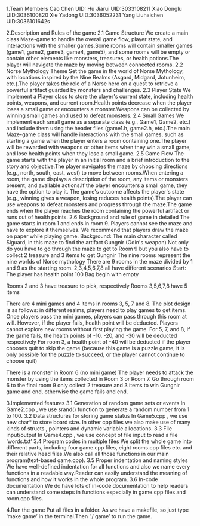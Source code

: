 1.Team Members
Cao Chen UID:
Hu Jiarui UID:3033108211
Xiao Donglu UID:3036100820
Xie Yadong UID:3036052231
Yang Liuhaichen UID:3036101642s

2.Description and Rules of the game
2.1 Game Structure
We create a main class Maze-game to handle the overall game flow, player state, and interactions with the smaller games.Some rooms will contain smaller games (game1, game2, game3, game4, game5), and some rooms will be empty or contain other elements like monsters, treasures, or health potions.The player will navigate the maze by moving between connected rooms.
2.2 Norse Mythology Theme
Set the game in the world of Norse Mythology, with locations inspired by the Nine Realms (Asgard, Midgard, Jotunheim, etc.).The player takes the role of a Norse hero on a quest to retrieve a powerful artifact guarded by monsters and challenges.
2.3 Player State
We implement a Player class to store the player's current state, including health points, weapons, and current room.Health points decrease when the player loses a small game or encounters a monster.Weapons can be collected by winning small games and used to defeat monsters.
2.4 Small Games
We implement each small game as a separate class (e.g., Game1, Game2, etc.) and include them using the header files (game1.h, game2.h, etc.).The main Maze-game class will handle interactions with the small games, such as starting a game when the player enters a room containing one.The player will be rewarded with weapons or other items when they win a small game, and lose health points when they lose a small game.
2.5 Game Flow
The game starts with the player in an initial room and a brief introduction to the story and objective.The player navigates the maze by choosing directions (e.g., north, south, east, west) to move between rooms.When entering a room, the game displays a description of the room, any items or monsters present, and available actions.If the player encounters a small game, they have the option to play it. The game's outcome affects the player's state (e.g., winning gives a weapon, losing reduces health points).The player can use weapons to defeat monsters and progress through the maze.The game ends when the player reaches the room containing the powerful artifact or runs out of health points.
2.6 Background and rule of game in detailed
The game starts in room 1 and ends in room 9. Players cannot see the maze and have to explore it themselves. We recommend that players draw the maze on paper while playing game.
Background: The main character called Siguard, in this maze to find the artifact Gungnir (Odin's weapon) Not only do you have to go through the maze to get to Room 9 but you also have to collect 2 treasure and 3 items to get Gungnir The nine rooms represent the nine worlds of Norse mythology There are 9 rooms in the maze divided by 1 and 9 as the starting room. 2,3,4,5,6,7,8 all have different scenarios
Start:
The player has health point 100
Bag begin with empty

Rooms 2 and 3 have treasure to pick, respectively
Rooms 3,5,6,7,8 have 5 items

There are 4 mini games and 4 items in rooms 3, 5, 7 and 8. The plot design is as follows: in different realms, players need to play games to get items. Once players pass the mini games, players can pass through this room at will. However, if the player fails, health point will be deducted. Players cannot explore new rooms without first playing the game.
For 5, 7, and 8, if the game fails, the health points of -10, -20, and -30 will be deducted respectively
For room 3, a health point of -40 will be deducted if the player chooses quit to skip the game (because this game is a puzzle game, it is only possible for the puzzle to succeed, or the player cannot continue to choose quit)

There is a monster in Room 6 (no mini game) The player needs to attack the monster by using the items collected in Room 3 or Room 7.
Go through room 6 to the final room 9 only collect 2 treasure and 3 items to win Gungnir game and end, otherwise the game fails and end.

3.Implemented features
3.1 Generation of random game sets or events
In Game2.cpp , we use srand() function to generate a random number from 1 to 100.
3.2 Data structures for storing game status
In Game5.cpp , we use new char* to store board size. In other cpp files we also make use of many kinds of structs , pointers and dynamic variable allocations.
3.3 File input/output
In Game4.cpp , we use concept of file input to read a file ‘words.txt’
3.4 Program codes in multiple files
We split the whole game into different parts, including four game.cpp files, eight rooms.cpp files etc. and their relative head files.We also call all those functions in our main program(text-based game.cpp).
3.5 Proper indentation and naming styles
We have well-defined indentation for all functions and also we name every functions in a readable way.Reader can easily understand the meaning of functions and how it works in the whole program.
3.6 In-code documentation
We do have lots of in-code documentation to help readers can understand some steps in functions especially in game.cpp files and room.cpp files.

4.Run the game
Put all files in a folder. As we have a makefile, so just type ‘make game’ in the terminal.Then ‘./ game’ to run the game.
